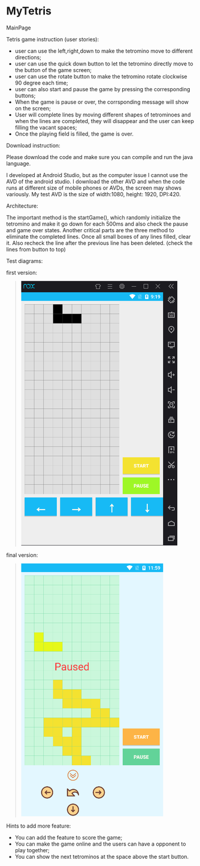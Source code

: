 # MyTetris
MainPage

Tetris game instruction (user stories):

* user can use the left,right,down to make the tetromino move to different directions; 
* user can use the quick down button to let the tetromino directly move to the button of the game screen;
* user can use the rotate button to make the tetromino rotate clockwise 90 degree each time;
* user can also start and pause the game by pressing the corresponding buttons;
* When the game is pause or over, the corrsponding message will show on the screen;
* User will complete lines by moving different shapes of tetrominoes and when the lines are completed, they will disappear and the user can keep filling the vacant spaces;
* Once the playing field is filled, the game is over. 

Download instruction:

Please download the code and make sure you can compile and run the java language.

I developed at Android Studio, but as the computer issue I cannot use the AVD of the android studio.
I download the other AVD and when the code runs at different size of mobile phones or AVDs, the screen may shows variously.
My test AVD is the size of width:1080, height: 1920, DPI:420. 

Architecture:

The important method is the startGame(), which randomly initialize the tetromino and make it go down for each 500ms and also check the pause and game over states.
Another critical parts are the three method to eliminate the completed lines. Once all small boxes of any lines filled, clear it. 
Also recheck the line after the previous line has been deleted. (check the lines from button to top)

Test diagrams:

first version:
> ![](https://github.com/Caraluvian/MyTetris/raw/master/test/maps&boxesDrawingTest.png)   </br>

final version:
> ![](https://github.com/Caraluvian/MyTetris/raw/master/test/finaltest.png)

Hints to add more feature:

* You can add the feature to score the game;
* You can make the game online and the users can have a opponent to play together;
* You can show the next tetrominos at the space above the start button.



